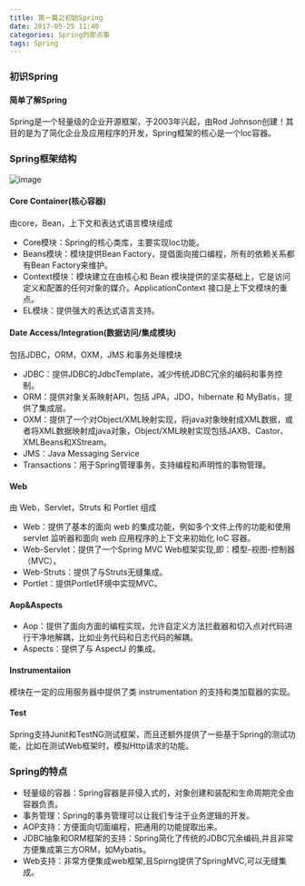 ```yaml
---
title: 第一篇之初始Spring
date: 2017-05-25 11:40
categories: Spring的那点事
tags: Spring
---
```


### 初识Spring
#### 简单了解Spring
Spring是一个轻量级的企业开源框架，于2003年兴起，由Rod Johnson创建！其目的是为了简化企业及应用程序的开发，Spring框架的核心是一个Ioc容器。

### Spring框架结构
![image](\images\spring\1\spirng架构图.JPG)

#### Core Container(核心容器)
由core，Bean，上下文和表达式语言模块组成
- Core模块：Spring的核心类库，主要实现Ioc功能。
- Beans模块：模块提供Bean Factory，提倡面向接口编程，所有的依赖关系都有Bean Factory来维护。
- Context模块：模块建立在由核心和 Bean 模块提供的坚实基础上，它是访问定义和配置的任何对象的媒介。ApplicationContext 接口是上下文模块的重点。
- EL模块：提供强大的表达式语言支持。
#### Date Access/Integration(数据访问/集成模块)
包括JDBC，ORM，OXM，JMS 和事务处理模块
- JDBC：提供JDBC的JdbcTemplate，减少传统JDBC冗余的编码和事务控制。
- ORM：提供对象关系映射API，包括 JPA，JDO，hibernate 和 MyBatis，提供了集成层。
- OXM：提供了一个对Object/XML映射实现，将java对象映射成XML数据，或者将XML数据映射成java对象，Object/XML映射实现包括JAXB、Castor、XMLBeans和XStream。
- JMS：Java Messaging Service
- Transactions：用于Spring管理事务，支持编程和声明性的事物管理。
#### Web
由 Web，Servlet，Struts 和 Portlet 组成
- Web：提供了基本的面向 web 的集成功能，例如多个文件上传的功能和使用 servlet 监听器和面向 web 应用程序的上下文来初始化 IoC 容器。
- Web-Servlet：提供了一个Spring MVC Web框架实现,即：模型-视图-控制器（MVC）。
- Web-Struts：提供了与Struts无缝集成。
- Portlet：提供Portlet环境中实现MVC。
#### Aop&Aspects
- Aop：提供了面向方面的编程实现，允许自定义方法拦截器和切入点对代码进行干净地解耦，比如业务代码和日志代码的解耦。
- Aspects：提供了与 AspectJ 的集成。
#### Instrumentaiion
模块在一定的应用服务器中提供了类 instrumentation 的支持和类加载器的实现。
#### Test
Spring支持Junit和TestNG测试框架，而且还额外提供了一些基于Spring的测试功能，比如在测试Web框架时，模拟Http请求的功能。
### Spring的特点
- 轻量级的容器：Spring容器是非侵入式的，对象创建和装配和生命周期完全由容器负责。
- 事务管理：Spring的事务管理可以让我们专注于业务逻辑的开发。
- AOP支持：方便面向切面编程，把通用的功能提取出来。
- JDBC抽象和ORM框架的支持：Spring简化了传统的JDBC冗余编码,并且非常方便集成第三方ORM，如Mybatis。
- Web支持：非常方便集成web框架,且Spirng提供了SpringMVC,可以无缝集成。
